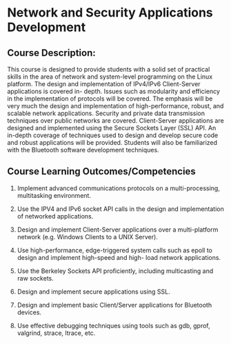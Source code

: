  # Network and Security Applications Development
 ## Course Description:

This course is designed to provide students with a solid set of practical skills in the area of network and system-level programming on the Linux platform. The design and implementation of IPv4/IPv6 Client-Server applications is covered in- depth. Issues such as modularity and efficiency in the implementation of protocols will be covered. The emphasis will be very much the design and implementation of high-performance, robust, and scalable network applications. Security and private data transmission techniques over public networks are covered. Client-Server applications are designed and implemented using the Secure Sockets Layer (SSL) API. An in-depth coverage of techniques used to design and develop secure code and robust applications will be provided. Students will also be familiarized with the Bluetooth software development techniques. 

## Course Learning Outcomes/Competencies

1.  Implement advanced communications protocols on a multi-processing, multitasking environment.

2.  Use the IPV4 and IPv6 socket API calls in the design and implementation of networked applications.

1.  Design and implement Client-Server applications over a multi-platform network (e.g. Windows Clients to a UNIX Server).

2.  Use high-performance, edge-triggered system calls such as epoll to design and implement high-speed and high- load network applications.

3.  Use the Berkeley Sockets API proficiently, including multicasting and raw sockets.

4.  Design and implement secure applications using SSL.

5.  Design and implement basic Client/Server applications for Bluetooth devices.

6.  Use effective debugging techniques using tools such as gdb, gprof, valgrind, strace, ltrace, etc.
